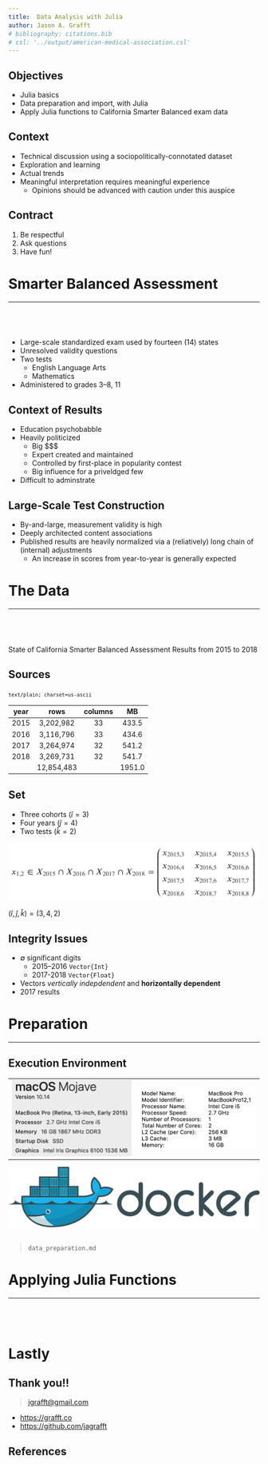 ```yaml
---
title:  Data Analysis with Julia
author: Jason A. Grafft
# bibliography: citations.bib
# csl: '../output/american-medical-association.csl'
---
```


## Objectives
- Julia basics
- Data preparation and import, with Julia
- Apply Julia functions to California Smarter Balanced exam data

## Context
- Technical discussion using a sociopolitically-connotated dataset
- Exploration and learning
- Actual trends
- Meaningful interpretation requires meaningful experience
    - Opinions should be advanced with caution under this auspice

## Contract
1. Be respectful
2. Ask questions
3. Have fun!

# Smarter Balanced Assessment

---

## &nbsp;
- Large-scale standardized exam used by fourteen (14) states
- Unresolved validity questions
- Two tests
    - English Language Arts
    - Mathematics
- Administered to grades 3–8, 11

## Context of Results
- Education psychobabble
- Heavily politicized
    - Big \$\$\$
    - Expert created and maintained
    - Controlled by first-place in popularity contest
    - Big influence for a priveldged few
- Difficult to adminstrate

## Large-Scale Test Construction
- By-and-large, measurement validity is high
- Deeply architected content associations
- Published results are heavily normalized via a (reliatively) long chain of (internal) adjustments
    - An increase in scores from year-to-year is generally expected

# The Data

---

## &nbsp;
State of California Smarter Balanced Assessment Results from 2015 to 2018

## Sources
<small>`text/plain; charset=us-ascii`</small>

|year|rows|columns|MB|
|:-:|:-:|:-:|:-:|
| 2015 | 3,202,982 | 33 | 433.5 |
| 2016 | 3,116,796 | 33 | 434.6 |
| 2017 | 3,264,974 | 32 | 541.2 |
| 2018 | 3,269,731 | 32 | 541.7 |
| | 12,854,483 | | 1951.0 |

## Set
- Three cohorts $(\hat{i} = 3)$
- Four years $(\hat{j} = 4)$
- Two tests $(\hat{k} = 2)$

![](img/cohort_matrix.png)

$(\hat{i}, \hat{j}, \hat{k}) = (3,4,2)$

## Integrity Issues
- $\emptyset$ significant digits
    - 2015–2016 `Vector{Int}`
    - 2017-2018 `Vector{Float}`
- Vectors *vertically indepdendent* and **horizontally dependent**
- 2017 results

# Preparation

---

## Execution Environment
|||
|:-:|:-:|
|![](img/macbook_specs_1.png)|![](img/macbook_specs_2.png)|

![](img/docker_logo.png)

## 
> `data_preparation.md`

# Applying Julia Functions

---

## &nbsp;


# Lastly
## Thank you!!
> <jgrafft@gmail.com>

- <https://grafft.co>
- <https://github.com/jagrafft>

## References